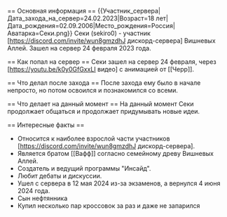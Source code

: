 == Основная информация ==
{{Участник_сервера|Дата_захода_на_сервер=24.02.2023|Возраст=18 лет|Дата_рождения=02.09.2006|Место_рождения=Россия|Аватарка=Секи.png}}
Секи (sekiro0) - участник [https://discord.com/invite/wun8gmzdhJ дискорд-сервера] Вишневых Аллей. Зашел на сервер 24 февраля 2023 года.

== Как попал на сервер ==
Секи зашел на сервер 24 февраля, через [https://youtu.be/k0y0GfGxxLI видео] с анимацией от [[Черр]].

== Что делал после захода ==
После захода ему было в начале непросто, но потом освоился и познакомился со всеми.

== Что делает на данный момент ==
На данный момент Секи продолжает общаться и продолжает придумывать новые идеи.

== Интересные факты ==

* Относится к наиболее взрослой части участников [https://discord.com/invite/wun8gmzdhJ дискорд-сервера].
* Является братом [[Вафф]] согласно семейному древу Вишневых Аллей.
* Создатель и ведущий программы "Инсайд".
* Любит дебаты и дискуссии.
* Ушел с сервера в 12 мая 2024 из-за экзаменов, а вернулся 4 июня 2024 года.
* Сын нефтянника
* Купил несколько пар кроссовок за раз и даже не запарился